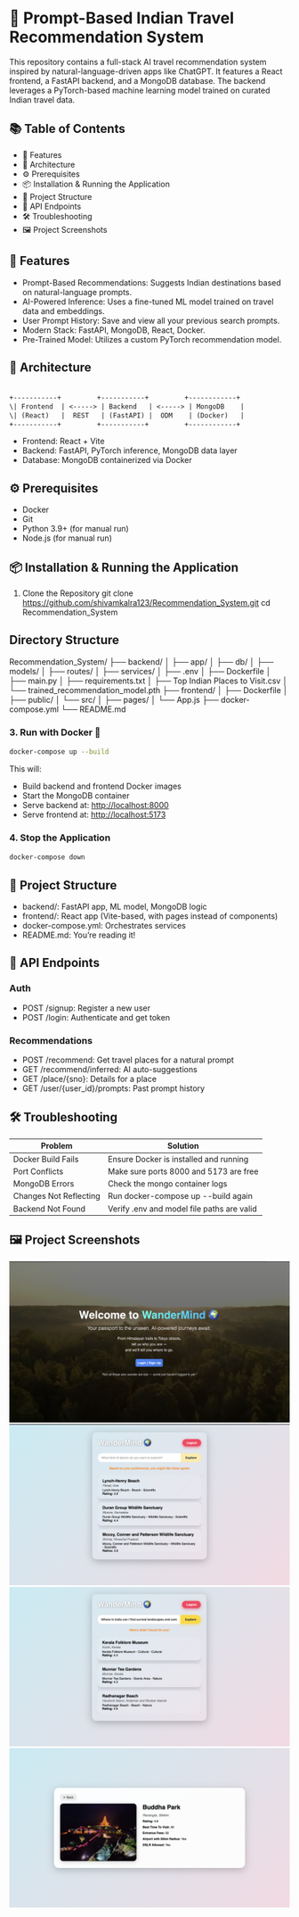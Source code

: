 # 🧳 Prompt-Based Indian Travel Recommendation System

This repository contains a full-stack AI travel recommendation system inspired by natural-language-driven apps like ChatGPT. It features a React frontend, a FastAPI backend, and a MongoDB database. The backend leverages a PyTorch-based machine learning model trained on curated Indian travel data.

## 📚 Table of Contents

- 🚀 Features
- 🧱 Architecture
- ⚙️ Prerequisites
- 📦 Installation & Running the Application
- 📁 Project Structure
- 🔌 API Endpoints
- 🛠️ Troubleshooting
- 🖼️ Project Screenshots

## 🚀 Features

- Prompt-Based Recommendations: Suggests Indian destinations based on natural-language prompts.
- AI-Powered Inference: Uses a fine-tuned ML model trained on travel data and embeddings.
- User Prompt History: Save and view all your previous search prompts.
- Modern Stack: FastAPI, MongoDB, React, Docker.
- Pre-Trained Model: Utilizes a custom PyTorch recommendation model.

## 🧱 Architecture

```

+-----------+         +-----------+         +------------+
\| Frontend  | <-----> | Backend   | <-----> | MongoDB    |
\| (React)   |  REST   | (FastAPI) |  ODM    | (Docker)   |
+-----------+         +-----------+         +------------+

````

- Frontend: React + Vite  
- Backend: FastAPI, PyTorch inference, MongoDB data layer  
- Database: MongoDB containerized via Docker

## ⚙️ Prerequisites

- Docker  
- Git  
- Python 3.9+ (for manual run)  
- Node.js (for manual run)

## 📦 Installation & Running the Application

1. Clone the Repository
git clone https://github.com/shivamkalra123/Recommendation_System.git
cd Recommendation_System
## Directory Structure

Recommendation_System/
├── backend/
│ ├── app/
│ ├── db/
│ ├── models/
│ ├── routes/
│ ├── services/
│ ├── .env
│ ├── Dockerfile
│ ├── main.py
│ ├── requirements.txt
│ ├── Top Indian Places to Visit.csv
│ └── trained_recommendation_model.pth
├── frontend/
│ ├── Dockerfile
│ ├── public/
│ └── src/
│ ├── pages/
│ └── App.js
├── docker-compose.yml
└── README.md



### 3. Run with Docker 🐳

```bash
docker-compose up --build
```

This will:

* Build backend and frontend Docker images
* Start the MongoDB container
* Serve backend at: [http://localhost:8000](http://localhost:8000)
* Serve frontend at: [http://localhost:5173](http://localhost:5173)

### 4. Stop the Application

```bash
docker-compose down
```

## 📁 Project Structure

* backend/: FastAPI app, ML model, MongoDB logic
* frontend/: React app (Vite-based, with pages instead of components)
* docker-compose.yml: Orchestrates services
* README.md: You’re reading it!

## 🔌 API Endpoints

### Auth

* POST /signup: Register a new user
* POST /login: Authenticate and get token

### Recommendations

* POST /recommend: Get travel places for a natural prompt
* GET /recommend/inferred: AI auto-suggestions
* GET /place/{sno}: Details for a place
* GET /user/{user\_id}/prompts: Past prompt history

## 🛠️ Troubleshooting

| Problem                | Solution                                   |
| ---------------------- | ------------------------------------------ |
| Docker Build Fails     | Ensure Docker is installed and running     |
| Port Conflicts         | Make sure ports 8000 and 5173 are free     |
| MongoDB Errors         | Check the mongo container logs             |
| Changes Not Reflecting | Run docker-compose up --build again        |
| Backend Not Found      | Verify .env and model file paths are valid |

## 🖼️ Project Screenshots

![Landing Page](Screenshots/LandingPage.png)
![Recommendation](Screenshots/Recommendation.png)
![Travel Recommendation as per Prompt](Screenshots/TravelPlaces.png)
![Places Detail](Screenshots/PlacesInfo.png)

